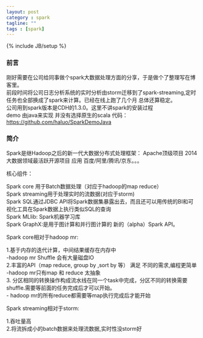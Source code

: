 ```yaml
---
layout: post
category : spark
tagline: ""
tags : [spark]
---
```

{% include JB/setup %}

### 前言
刚好需要在公司给同事做个spark大数据处理方面的分享，于是做个了整理写在博客里。<br/>
前段时间将公司日志分析系统的实时分析由storm迁移到了spark-streaming,定时任务也全部换成了spark来计算。已经在线上跑了几个月
总体还算稳定。<br/>
公司用到spark版本是CDH的1.3.0。这里不讲spark的安装过程<br/>
demo 由java来实现 并没有选择原生的scala 代码：https://github.com/haluo/SparkDemoJava<br/>

### 简介

Spark是继Hadoop之后的新一代大数据分布式处理框架：
Apache顶级项目
2014大数据领域最活跃开源项目
应用  百度/阿里/腾讯/京东。。。

核心组件：

Spark core 用于Batch数据处理（对应于hadoop的map reduce）<br/>
Spark streaming用于处理实时的流数据(对应于storm)<br/>
Spark SQL通过JDBC API将Spark数据集暴露出去，而且还可以用传统的BI和可视化工具在Spark数据上执行类似SQL的查询<br/>
Spark MLlib: Spark机器学习库<br/>
Spark GraphX:是用于图计算和并行图计算的 新的（alpha）Spark API。<br/>

Spark core相对于hadoop mr:

1.基于内存的迭代计算，中间结果缓存在内存中<br/>
	-hadoop mr Shuffle 会有大量磁盘IO<br/>
2.丰富的API（map reduce, group by ,sort by 等） 满足   不同的需求,编程更简单<br/>
	-hadoop mr只有map 和 reduce 太抽象<br/>
3. 分区相同的转换操作构成流水线在同一个task中完成，分区不同的转换需要shuffle.需要等前面的任务完成后才可以开始。<br/>
	- hadoop mr的所有reduce都需要等map执行完成后才能开始<br/>

Spark streaming相对于storm:

1.吞吐量高<br/>
2.将流拆成小的batch数据来处理流数据,实时性没storm好<br/>










